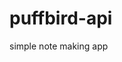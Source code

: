 puffbird-api
========

simple note making app

<!-- ![puffbird logo](http://i.imgur.com/nDCZMn7.jpg?1 "puffbird logo") -->